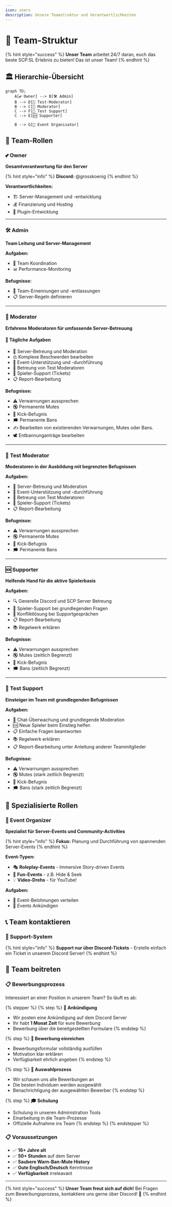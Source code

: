 ```yaml
---
icon: users
description: Unsere Teamstruktur und Verantwortlichkeiten
---
```


# 👑 Team-Struktur

{% hint style="success" %}
**Unser Team** arbeitet 24/7 daran, euch das beste SCP:SL Erlebnis zu bieten! Das ist unser Team!
{% endhint %}

## 🏛️ Hierarchie-Übersicht

```mermaid
graph TD;
    A[💕 Owner] --> B[🛠️ Admin]
    B --> D[🎯 Test-Moderator]
    B --> C[👮 Moderator]
    C --> F[🧪 Test Support]
    C --> E[🆘 Supporter]

    B --> G[🎪 Event Organisator]
```

## 👥 Team-Rollen

### 💕 Owner

**Gesamtverantwortung für den Server**

{% hint style="info" %}
**Discord:** @grosskoenig
{% endhint %}

**Verantwortlichkeiten:**

- 🏗️ Server-Management und -entwicklung
- 💰 Finanzierung und Hosting
- 🔧 Plugin-Entwicklung

---

### 🛠️ Admin

**Team Leitung und Server-Management**

**Aufgaben:**

- 👥 Team Koordination
- 📊 Performance-Monitoring

**Befugnisse:**

- 👤 Team-Ernennungen und -entlassungen
- 📋 Server-Regeln definieren

---

### 👮 Moderator

**Erfahrene Moderatoren für umfassende Server-Betreuung**

#### 🎯 Tägliche Aufgaben

- 👮 Server-Betreung und Moderation
- ⚖️ Komplexe Beschwerden bearbeiten
- 🎪 Event-Unterstützung und -durchführung
- 🏫 Betreung von Test Moderatoren
- 👥 Spieler-Support (Tickets)
- 📋 Report-Bearbeitung

**Befugnisse:**

- ⚠️ Verwarnungen aussprechen
- 🔇 Permanente Mutes
- 💢 Kick-Befugnis
- 🗯️ Permanente Bans
- ✍️ Bearbeiten von existierenden Verwarnungen, Mutes oder Bans.
- 🕊️ Entbannunganträge bearbeiten

---

### 🎯 Test Moderator

**Moderatoren in der Ausbildung mit begrenzten Befugnissen**

**Aufgaben:**

- 👮 Server-Betreung und Moderation
- 🎪 Event-Unterstützung und -durchführung
- 🏫 Betreung von Test Moderatoren
- 👥 Spieler-Support (Tickets)
- 📋 Report-Bearbeitung

**Befugnisse:**

- ⚠️ Verwarnungen aussprechen
- 🔇 Permanente Mutes
- 💢 Kick-Befugnis
- 🗯️ Permanente Bans

---

### 🆘 Supporter

**Helfende Hand für die aktive Spielerbasis**

**Aufgaben:**

- 🔍 Generelle Discord und SCP Server Betreung
- 👥 Spieler-Support bei grundlegenden Fragen
- 🤬 Konfliktlösung bei Supportgesprächen
- 📋 Report-Bearbeitung
- 📚 Regelwerk erklären

**Befugnisse:**

- ⚠️ Verwarnungen aussprechen
- 🔇 Mutes (zeitlich Begrenzt)
- 💢 Kick-Befugnis
- 🗯️ Bans (zeitlich Begrenzt)

---

### 🧪 Test Support

**Einsteiger im Team mit grundlegenden Befugnissen**

**Aufgaben:**

- 💬 Chat-Überwachung und grundlegende Moderation
- 🆘 Neue Spieler beim Einstieg helfen
- 📋 Einfache Fragen beantworten
- 📚 Regelwerk erklären
- 📋 Report-Bearbeitung unter Anleitung anderer Teammitglieder

**Befugnisse:**

- ⚠️ Verwarnungen aussprechen
- 🔇 Mutes (stark zeitlich Begrenzt)
- 💢 Kick-Befugnis
- 🗯️ Bans (stark zeitlich Begrenzt)

## 🌟 Spezialisierte Rollen

### 🎪 Event Organizer

**Spezialist für Server-Events und Community-Activities**

{% hint style="info" %}
**Fokus:** Planung und Durchführung von spannenden Server-Events
{% endhint %}

**Event-Typen:**

- 🎭 **Roleplay-Events** - Immersive Story-driven Events
- 🎉 **Fun-Events** - z.B. Hide & Seek
- 💡 **Video-Drehs** - für YouTube!

**Aufgaben:**

- 🎁 Event-Belohnungen verteilen
- 📅 Events Ankündigen

## 📞 Team kontaktieren

### 🎫 Support-System

{% hint style="info" %}
**Support nur über Discord-Tickets** - Erstelle einfach ein Ticket in unserem Discord Server!
{% endhint %}

## 🤝 Team beitreten

### 📋 Bewerbungsprozess

Interessiert an einer Position in unserem Team? So läuft es ab:

{% stepper %}
{% step %}
**📢 Ankündigung**

- Wir posten eine Ankündigung auf dem Discord Server
- Ihr habt **1 Monat Zeit** für eure Bewerbung
- Bewerbung über die bereitgestellten Formulare
  {% endstep %}

{% step %}
**📝 Bewerbung einreichen**

- Bewerbungsformular vollständig ausfüllen
- Motivation klar erklären
- Verfügbarkeit ehrlich angeben
  {% endstep %}

{% step %}
**🎯 Auswahlprozess**

- Wir schauen uns alle Bewerbungen an
- Die besten Individuen werden ausgewählt
- Benachrichtigung der ausgewählten Bewerber
  {% endstep %}

{% step %}
**🎓 Schulung**

- Schulung in unseren Administration Tools
- Einarbeitung in die Team-Prozesse
- Offizielle Aufnahme ins Team
  {% endstep %}
  {% endstepper %}

### 📋 Voraussetzungen

- ✅ **16+ Jahre alt**
- ✅ **50+ Stunden** auf dem Server
- ✅ **Saubere Warn-Ban-Mute History**
- ✅ **Gute Englisch/Deutsch** Kenntnisse
- ✅ **Verfügbarkeit** irreleavant

---

{% hint style="success" %}
**Unser Team freut sich auf dich!** Bei Fragen zum Bewerbungsprozess, kontaktiere uns gerne über Discord! 💬
{% endhint %}
